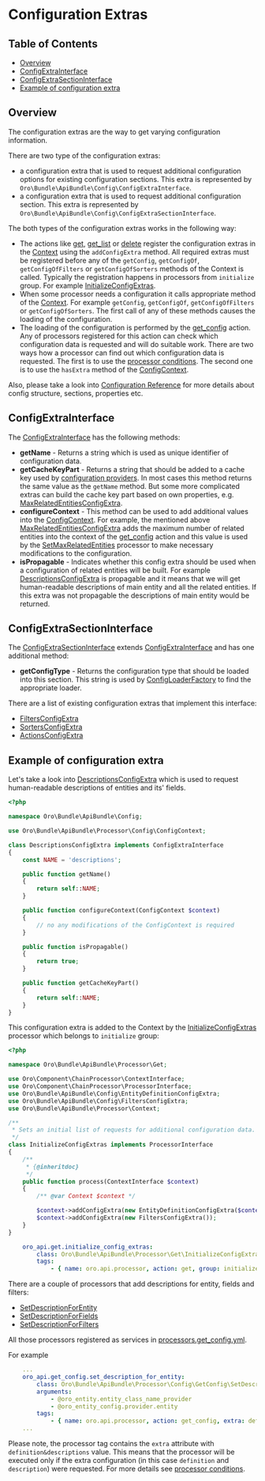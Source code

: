 Configuration Extras
====================

Table of Contents
-----------------
 - [Overview](#overview)
 - [ConfigExtraInterface](#configextrainterface)
 - [ConfigExtraSectionInterface](#configextrasectioninterface)
 - [Example of configuration extra](#example-of-configuration-extra)

Overview
--------

The configuration extras are the way to get varying configuration information.

There are two type of the configuration extras:

- a configuration extra that is used to request additional configuration options for existing configuration sections. This extra is represented by `Oro\Bundle\ApiBundle\Config\ConfigExtraInterface`.
- a configuration extra that is used to request additional configuration section. This extra is represented by `Oro\Bundle\ApiBundle\Config\ConfigExtraSectionInterface`.

The both types of the configuration extras works in the following way:

- The actions like [get](./actions.md#get-action), [get_list](./actions.md#get_list-action) or [delete](./actions.md#delete-action) register the configuration extras in the [Context](./actions.md#context-class) using the `addConfigExtra` method. All required extras must be registered before any of the `getConfig`, `getConfigOf`, `getConfigOfFilters` or `getConfigOfSorters` methods of the Context is called. Typically the registration happens in processors from `initialize` group. For example [InitializeConfigExtras](../../Processor/Get/InitializeConfigExtras.php).
- When some processor needs a configuration it calls appropriate method of the [Context](./actions.md#context-class). For example `getConfig`, `getConfigOf`, `getConfigOfFilters` or `getConfigOfSorters`. The first call of any of these methods causes the loading of the configuration.
- The loading of the configuration is performed by the [get_config](./actions.md#get_config-action) action. Any of processors registered for this action can check which configuration data is requested and will do suitable work. There are two ways how a processor can find out which configuration data is requested. The first is to use the [processor conditions](./processors.md#processor-conditions). The second one is to use the `hasExtra` method of the [ConfigContext](../../Processor/Config/ConfigContext.php).

Also, please take a look into [Configuration Reference](./configuration.md) for more details about config structure, sections, properties etc.

ConfigExtraInterface
--------------------

The [ConfigExtraInterface](../../Config/ConfigExtraInterface.php) has the following methods:

 * **getName** - Returns a string which is used as unique identifier of configuration data.
 * **getCacheKeyPart** - Returns a string that should be added to a cache key used by [configuration providers](../../Provider/AbstractConfigProvider.php). In most cases this method returns the same value as the `getName` method. But some more complicated extras can build the cache key part based on own properties, e.g. [MaxRelatedEntitiesConfigExtra](../../Config/MaxRelatedEntitiesConfigExtra.php).
 * **configureContext** - This method can be used to add additional values into the [ConfigContext](../../Processor/Config/ConfigContext.php). For example, the mentioned above [MaxRelatedEntitiesConfigExtra](../../Config/MaxRelatedEntitiesConfigExtra.php) adds the maximum number of related entities into the context of the [get_config](./actions.md#get_config-action) action and this value is used by the [SetMaxRelatedEntities](../../Processor/Config/GetConfig/SetMaxRelatedEntities.php) processor to make necessary modifications to the configuration.
 * **isPropagable** - Indicates whether this config extra should be used when a configuration of related entities will be built. For example [DescriptionsConfigExtra](../../Processor/Config/DescriptionsConfigExtra.php) is propagable and it means that we will get human-readable descriptions of main entity and all the related entities. If this extra was not propagable the descriptions of main entity would be returned.


ConfigExtraSectionInterface
---------------------------

The [ConfigExtraSectionInterface](../../Config/ConfigExtraSectionInterface.php) extends [ConfigExtraInterface](../../Config/ConfigExtraInterface.php) and has one additional method:

 * **getConfigType** - Returns the configuration type that should be loaded into this section. This string is used by [ConfigLoaderFactory](../../Config/ConfigLoaderFactory.php) to find the appropriate loader.

There are a list of existing configuration extras that implement this interface:

- [FiltersConfigExtra](../../Config/FiltersConfigExtra.php)
- [SortersConfigExtra](../../Config/SortersConfigExtra.php)
- [ActionsConfigExtra](../../Config/ActionsConfigExtra.php)

Example of configuration extra
------------------------------

Let's take a look into [DescriptionsConfigExtra](../../Processor/Config/DescriptionsConfigExtra.php) which is used to request human-readable descriptions of entities and its' fields.

```php
<?php

namespace Oro\Bundle\ApiBundle\Config;

use Oro\Bundle\ApiBundle\Processor\Config\ConfigContext;

class DescriptionsConfigExtra implements ConfigExtraInterface
{
    const NAME = 'descriptions';

    public function getName()
    {
        return self::NAME;
    }

    public function configureContext(ConfigContext $context)
    {
        // no any modifications of the ConfigContext is required
    }

    public function isPropagable()
    {
        return true;
    }

    public function getCacheKeyPart()
    {
        return self::NAME;
    }
}
```

This configuration extra is added to the Context by the [InitializeConfigExtras](../../Processor/Processor/Get/InitializeConfigExtras.php) processor which belongs to `initialize` group:

```php
<?php

namespace Oro\Bundle\ApiBundle\Processor\Get;

use Oro\Component\ChainProcessor\ContextInterface;
use Oro\Component\ChainProcessor\ProcessorInterface;
use Oro\Bundle\ApiBundle\Config\EntityDefinitionConfigExtra;
use Oro\Bundle\ApiBundle\Config\FiltersConfigExtra;
use Oro\Bundle\ApiBundle\Processor\Context;

/**
 * Sets an initial list of requests for additional configuration data.
 */
class InitializeConfigExtras implements ProcessorInterface
{
    /**
     * {@inheritdoc}
     */
    public function process(ContextInterface $context)
    {
        /** @var Context $context */

        $context->addConfigExtra(new EntityDefinitionConfigExtra($context->getAction()));
        $context->addConfigExtra(new FiltersConfigExtra());
    }
}
```

```yaml
    oro_api.get.initialize_config_extras:
        class: Oro\Bundle\ApiBundle\Processor\Get\InitializeConfigExtras
        tags:
            - { name: oro.api.processor, action: get, group: initialize, priority: 10 }
```

There are a couple of processors that add descriptions for entity, fields and filters:

 - [SetDescriptionForEntity](../../Processor/Config/GetConfig/SetDescriptionForEntity.php)
 - [SetDescriptionForFields](../../Processor/Config/Shared/SetDescriptionForFields.php)
 - [SetDescriptionForFilters](../../Processor/Config/Shared/SetDescriptionForFilters.php)

All those processors registered as services in [processors.get_config.yml](../config/processors.get_config.yml).

For example

```yaml
    ...
    oro_api.get_config.set_description_for_entity:
        class: Oro\Bundle\ApiBundle\Processor\Config\GetConfig\SetDescriptionForEntity
        arguments:
            - @oro_entity.entity_class_name_provider
            - @oro_entity_config.provider.entity
        tags:
            - { name: oro.api.processor, action: get_config, extra: definition&descriptions, priority: -200 }
    ...
```

Please note, the processor tag contains the `extra` attribute with `definition&descriptions` value. This means that the processor will be executed only if the extra configuration (in this case `definition` and `description`) were requested. For more details see [processor conditions](./processors.md#processor-conditions).
